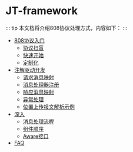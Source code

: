 # JT-framework

::: tip
本文档将介绍808协议处理方式，内容如下：
:::

- [808协议入门](./basic)
    - [协议扫盲](./basic/protocol-introduction.md)
    - [快速开始](./basic/quick-start.md)
    - [定制化](./basic/customized.md)
- [注解驱动开发](./annotation-based-dev)
    - [请求消息映射](./annotation-based-dev/req-msg-mapping.md)
    - [消息处理器注册](./annotation-based-dev/msg-handler-register.md)
    - [响应消息映射](./annotation-based-dev/resp-msg-mapping.md)
    - [异常处理](./annotation-based-dev/exception-handler.md)
    - [位置上传报文解析示例](./annotation-based-dev/location-msg-parse-demo.md)
- [深入](./more)
    - [消息处理流程](./more/design-of-msg-processing.md)
    - [组件顺序](./more/component-order.md)
    - [Aware接口](./more/aware-interface.md)
- [FAQ](./FAQ)